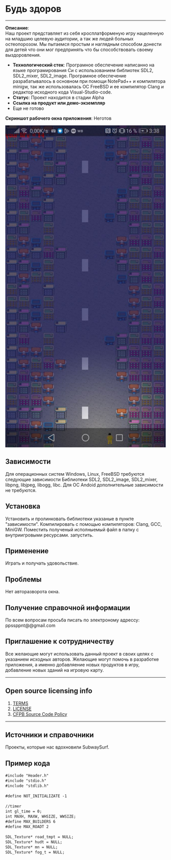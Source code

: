 # Будь здоров
----------------

**Описание**:  
Наш проект представляет из себя кросплатформеную игру нацеленную на младшию целевую аудитории, а так же людей больных остеопорозом. Мы пытаемся простым и наглядным способом донести для детей что они мог предпринять что бы способствовать своему выздоровления. 
  - **Технологический стек**: 
  Програмное обеспечение написанно на языке програмирования Си с использованием библиотек SDL2, SDL2_mixer, SDL2_image. Програмное обеспечение разрабатывалось в основном при помощи NotePad++ и компилятора minigw, так же использовалась ОС FreeBSD и ее компилятор Clang и редактор исходного кода Visual-Studio-code.
  - **Статус**:  Проект находится в стадии Alpha
  - **Ссылка на продукт или демо-экземпляр**
  - Еще не готово


**Скриншот рабочего окна приложения**: 
Неготов

![](https://github.com/IIMCE-SOFT/EDUGAME/blob/main/docs/photo_5366253116422471922_y.jpg?raw=true)


## Зависимости
Для операционных систем Windows, Linux, FreeBSD требуются следующие зависимости
Библиотеки SDL2, SDL2_image, SDL2_mixer, libpng, libjpeg, libogg, libc.
Для ОС Andoid дополнительные зависимости не требуются.

## Установка

Установить и пролинковать библиотеки указаные в пункте "зависимости".
Компилировать с помощью компиляторов: Clang, GCC, MiniGW.
Поместить полученый исполныемый файл в папку с внутриигровыми ресурсами.
запустить.

## Применение

Играть и получать удовольствие.

## Проблемы

Нет авторазворота окна.

## Получение справочной информации

По всем вопросам просьба писать по электроному адрессу: ppssppnt@@gmail.com


## Приглашение к сотрудничеству

Все желающие могут использовать данный проект в своих целях с указанием исходных авторов.
Желающие могут помочь в разработке приложения, а именно добавляение новых продуктов в игру, добавление новых зданий на игровую карту.

----

## Open source licensing info
1. [TERMS](TERMS.md)
2. [LICENSE](LICENSE)
3. [CFPB Source Code Policy](https://github.com/cfpb/source-code-policy/)


----

## Источники и справочники
Проекты, которые нас вдохновили
SubwaySurf.
## Пример кода 

```
#include "Header.h"
#include "stdio.h"
#include "stdlib.h"

#define NOT_INITIALIZATE -1

//timer
int gl_time = 0;
int MAXH, MAXW, WHSIZE, WWSIZE;
#define MAX_BUILDERS 6
#define MAX_ROADT 2

SDL_Texture* road_tmpt = NULL;
SDL_Texture* hudt = NULL;
SDL_Texture* mn = NULL;
SDL_Texture* fog_t = NULL;
```
